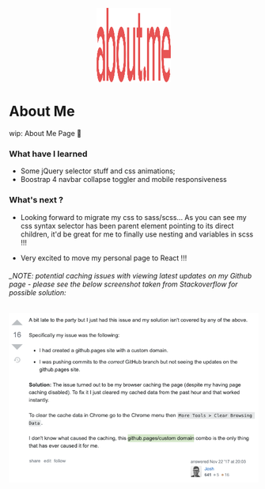<div style="
  padding: 1rem 0;
">
<p align="center">
  <img width="150" height="150" src="./public/static/images/icons/about-me.svg" />
</p>

# About Me

wip: About Me Page 🚀

### What have I learned

- Some jQuery selector stuff and css animations;
- Boostrap 4 navbar collapse toggler and mobile responsiveness

### What's next ?

- Looking forward to migrate my css to sass/scss...
  As you can see my css syntax selector has been parent element pointing to its direct children,
  it'd be great for me to finally use nesting and variables in scss !!!

- Very excited to move my personal page to React !!!

###### \_NOTE: potential caching issues with viewing latest updates on my Github page - please see the below screenshot taken from Stackoverflow for possible solution:

<img width="550" align="center" src="public/static/images/assets/chrome-caching-issue.png"/>

</div>
